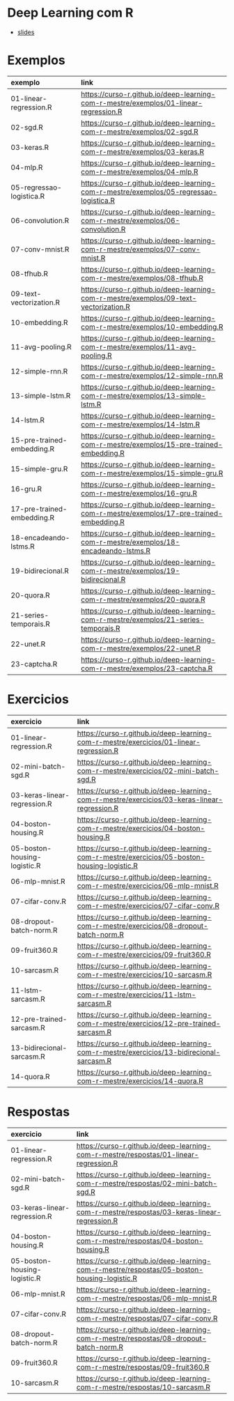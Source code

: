 
<!-- README.md is gener ated from README.Rmd. Please edit that file -->

# Deep Learning com R

  - [slides](https://curso-r.github.io/deep-learning-com-r-mestre/slides/)

# Exemplos

| exemplo                    | link                                                                                       |
| :------------------------- | :----------------------------------------------------------------------------------------- |
| 01-linear-regression.R     | <https://curso-r.github.io/deep-learning-com-r-mestre/exemplos/01-linear-regression.R>     |
| 02-sgd.R                   | <https://curso-r.github.io/deep-learning-com-r-mestre/exemplos/02-sgd.R>                   |
| 03-keras.R                 | <https://curso-r.github.io/deep-learning-com-r-mestre/exemplos/03-keras.R>                 |
| 04-mlp.R                   | <https://curso-r.github.io/deep-learning-com-r-mestre/exemplos/04-mlp.R>                   |
| 05-regressao-logistica.R   | <https://curso-r.github.io/deep-learning-com-r-mestre/exemplos/05-regressao-logistica.R>   |
| 06-convolution.R           | <https://curso-r.github.io/deep-learning-com-r-mestre/exemplos/06-convolution.R>           |
| 07-conv-mnist.R            | <https://curso-r.github.io/deep-learning-com-r-mestre/exemplos/07-conv-mnist.R>            |
| 08-tfhub.R                 | <https://curso-r.github.io/deep-learning-com-r-mestre/exemplos/08-tfhub.R>                 |
| 09-text-vectorization.R    | <https://curso-r.github.io/deep-learning-com-r-mestre/exemplos/09-text-vectorization.R>    |
| 10-embedding.R             | <https://curso-r.github.io/deep-learning-com-r-mestre/exemplos/10-embedding.R>             |
| 11-avg-pooling.R           | <https://curso-r.github.io/deep-learning-com-r-mestre/exemplos/11-avg-pooling.R>           |
| 12-simple-rnn.R            | <https://curso-r.github.io/deep-learning-com-r-mestre/exemplos/12-simple-rnn.R>            |
| 13-simple-lstm.R           | <https://curso-r.github.io/deep-learning-com-r-mestre/exemplos/13-simple-lstm.R>           |
| 14-lstm.R                  | <https://curso-r.github.io/deep-learning-com-r-mestre/exemplos/14-lstm.R>                  |
| 15-pre-trained-embedding.R | <https://curso-r.github.io/deep-learning-com-r-mestre/exemplos/15-pre-trained-embedding.R> |
| 15-simple-gru.R            | <https://curso-r.github.io/deep-learning-com-r-mestre/exemplos/15-simple-gru.R>            |
| 16-gru.R                   | <https://curso-r.github.io/deep-learning-com-r-mestre/exemplos/16-gru.R>                   |
| 17-pre-trained-embedding.R | <https://curso-r.github.io/deep-learning-com-r-mestre/exemplos/17-pre-trained-embedding.R> |
| 18-encadeando-lstms.R      | <https://curso-r.github.io/deep-learning-com-r-mestre/exemplos/18-encadeando-lstms.R>      |
| 19-bidirecional.R          | <https://curso-r.github.io/deep-learning-com-r-mestre/exemplos/19-bidirecional.R>          |
| 20-quora.R                 | <https://curso-r.github.io/deep-learning-com-r-mestre/exemplos/20-quora.R>                 |
| 21-series-temporais.R      | <https://curso-r.github.io/deep-learning-com-r-mestre/exemplos/21-series-temporais.R>      |
| 22-unet.R                  | <https://curso-r.github.io/deep-learning-com-r-mestre/exemplos/22-unet.R>                  |
| 23-captcha.R               | <https://curso-r.github.io/deep-learning-com-r-mestre/exemplos/23-captcha.R>               |

# Exercicios

| exercicio                    | link                                                                                           |
| :--------------------------- | :--------------------------------------------------------------------------------------------- |
| 01-linear-regression.R       | <https://curso-r.github.io/deep-learning-com-r-mestre/exercicios/01-linear-regression.R>       |
| 02-mini-batch-sgd.R          | <https://curso-r.github.io/deep-learning-com-r-mestre/exercicios/02-mini-batch-sgd.R>          |
| 03-keras-linear-regression.R | <https://curso-r.github.io/deep-learning-com-r-mestre/exercicios/03-keras-linear-regression.R> |
| 04-boston-housing.R          | <https://curso-r.github.io/deep-learning-com-r-mestre/exercicios/04-boston-housing.R>          |
| 05-boston-housing-logistic.R | <https://curso-r.github.io/deep-learning-com-r-mestre/exercicios/05-boston-housing-logistic.R> |
| 06-mlp-mnist.R               | <https://curso-r.github.io/deep-learning-com-r-mestre/exercicios/06-mlp-mnist.R>               |
| 07-cifar-conv.R              | <https://curso-r.github.io/deep-learning-com-r-mestre/exercicios/07-cifar-conv.R>              |
| 08-dropout-batch-norm.R      | <https://curso-r.github.io/deep-learning-com-r-mestre/exercicios/08-dropout-batch-norm.R>      |
| 09-fruit360.R                | <https://curso-r.github.io/deep-learning-com-r-mestre/exercicios/09-fruit360.R>                |
| 10-sarcasm.R                 | <https://curso-r.github.io/deep-learning-com-r-mestre/exercicios/10-sarcasm.R>                 |
| 11-lstm-sarcasm.R            | <https://curso-r.github.io/deep-learning-com-r-mestre/exercicios/11-lstm-sarcasm.R>            |
| 12-pre-trained-sarcasm.R     | <https://curso-r.github.io/deep-learning-com-r-mestre/exercicios/12-pre-trained-sarcasm.R>     |
| 13-bidirecional-sarcasm.R    | <https://curso-r.github.io/deep-learning-com-r-mestre/exercicios/13-bidirecional-sarcasm.R>    |
| 14-quora.R                   | <https://curso-r.github.io/deep-learning-com-r-mestre/exercicios/14-quora.R>                   |

# Respostas

| exercicio                    | link                                                                                          |
| :--------------------------- | :-------------------------------------------------------------------------------------------- |
| 01-linear-regression.R       | <https://curso-r.github.io/deep-learning-com-r-mestre/respostas/01-linear-regression.R>       |
| 02-mini-batch-sgd.R          | <https://curso-r.github.io/deep-learning-com-r-mestre/respostas/02-mini-batch-sgd.R>          |
| 03-keras-linear-regression.R | <https://curso-r.github.io/deep-learning-com-r-mestre/respostas/03-keras-linear-regression.R> |
| 04-boston-housing.R          | <https://curso-r.github.io/deep-learning-com-r-mestre/respostas/04-boston-housing.R>          |
| 05-boston-housing-logistic.R | <https://curso-r.github.io/deep-learning-com-r-mestre/respostas/05-boston-housing-logistic.R> |
| 06-mlp-mnist.R               | <https://curso-r.github.io/deep-learning-com-r-mestre/respostas/06-mlp-mnist.R>               |
| 07-cifar-conv.R              | <https://curso-r.github.io/deep-learning-com-r-mestre/respostas/07-cifar-conv.R>              |
| 08-dropout-batch-norm.R      | <https://curso-r.github.io/deep-learning-com-r-mestre/respostas/08-dropout-batch-norm.R>      |
| 09-fruit360.R                | <https://curso-r.github.io/deep-learning-com-r-mestre/respostas/09-fruit360.R>                |
| 10-sarcasm.R                 | <https://curso-r.github.io/deep-learning-com-r-mestre/respostas/10-sarcasm.R>                 |

